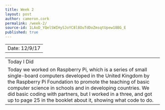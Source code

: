```yaml
---
title: Week 2
layout: post
author: cameron.cork
permalink: /week-2/
source-id: 1LAoD_YQelSWIHySJoYC8l8OuTdDoZmsqtUpew18BG_E
published: true
---
```

<table>
  <tr>
    <td>Date: 12/9/17</td>
  </tr>
</table>


<table>
  <tr>
    <td>Today I Did</td>
  </tr>
  <tr>
    <td>Today we worked on Raspberry Pi, which is a series of small single-board computers developed in the United Kingdom by the Raspberry Pi Foundation to promote the teaching of basic computer science in schools and in developing countries. We did basic coding with partners, but I worked in a three, and got up to page 25 in the booklet about it, showing what code to do.</td>
  </tr>
</table>


